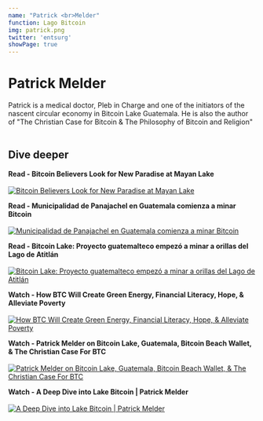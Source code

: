 ```yaml
---
name: "Patrick <br>Melder"
function: Lago Bitcoin
img: patrick.png
twitter: 'entsurg'
showPage: true
---
```


# Patrick Melder
 
Patrick is a medical doctor, Pleb in Charge and one of the initiators of the nascent circular economy in Bitcoin Lake Guatemala. He is also the author of "The Christian Case for Bitcoin & The Philosophy of Bitcoin and Religion"
<br><br>

## Dive deeper


<div class="grid grid-cols-2 gap-5">
<div class="p-3 my-2">

**Read - Bitcoin Believers Look for New Paradise at Mayan Lake**  <br><br>
[![Bitcoin Believers Look for New Paradise at Mayan Lake](/content/melder1.png)](https://elfaro.net/en/202203/centroamerica/26052/Bitcoin-Believers-Look-for-New-Paradise-at-Mayan-Lake.htm/)
</div>

<div class="p-3 my-2">

**Read - Municipalidad de Panajachel en Guatemala comienza a minar Bitcoin**  <br><br>
[![Municipalidad de Panajachel en Guatemala comienza a minar Bitcoin](/content/melder2.png)](https://es.beincrypto.com/municipalidad-panajachel-guatemala-comienza-minar-bitcoin-btc/)
</div>

<div class="p-3 my-2">

**Read - Bitcoin Lake: Proyecto guatemalteco empezó a minar a orillas del Lago de Atitlán**  <br><br>
[![Bitcoin Lake: Proyecto guatemalteco empezó a minar a orillas del Lago de Atitlán](/content/melder3.png)](https://www.bloomberglinea.com/03/24/bitcoin-lake-proyecto-guatemalteco-empezo-a-minar-a-orillas-del-lago-de-atitlan/)
</div>

<div class="p-3 my-2">

**Watch - How BTC Will Create Green Energy, Financial Literacy, Hope, & Alleviate Poverty**  <br><br>
[![How BTC Will Create Green Energy, Financial Literacy, Hope, & Alleviate Poverty](/content/melder4.png)](hhttps://youtu.be/9uNYM9IXqSk/)
</div>

<div class="p-3 my-2">

**Watch - Patrick Melder on Bitcoin Lake, Guatemala, Bitcoin Beach Wallet, & The Christian Case For BTC**  <br><br>
[![Patrick Melder on Bitcoin Lake, Guatemala, Bitcoin Beach Wallet, & The Christian Case For BTC](/content/melder5.png)](https://www.youtube.com/watch?v=9g4Vb0_IxS4/)
</div>

<div class="p-3 my-2">

**Watch - A Deep Dive into Lake Bitcoin | Patrick Melder**  <br><br>
[![A Deep Dive into Lake Bitcoin | Patrick Melder](/content/melder6.png)](https://www.youtube.com/watch?v=jN4aLgZOpDM/)
</div>


</div>

<br>







